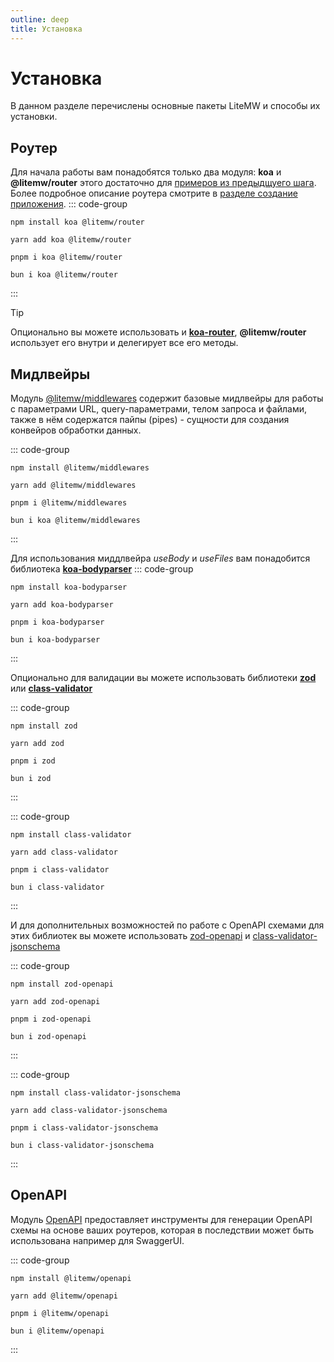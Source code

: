 ```yaml
---
outline: deep
title: Установка
---
```


# Установка
В данном разделе перечислены основные пакеты
<span class="text-brand-1">LiteMW</span>
и способы их установки.

## Роутер
Для начала работы вам понадобятся только два модуля: **koa** и 
**@litemw/router**
этого достаточно для [примеров из предыдщуего шага](why-litemw#simple-app). 
Более подробное описание роутера смотрите в [разделе создание приложения](first-app).
::: code-group
```shell [npm]
npm install koa @litemw/router
```
```shell [yarn]
yarn add koa @litemw/router 
```
```shell [pnpm]
pnpm i koa @litemw/router
```
```shell [bun]
bun i koa @litemw/router  
```
:::

> [!TIP]
> Опционально вы можете использовать и [**koa-router**](https://www.npmjs.com/package/koa-router), 
> **@litemw/router** использует его внутри и делегирует все его методы.

## Мидлвейры
Модуль 
[@litemw/middlewares](middlewares-use)
содержит базовые мидлвейры для работы с параметрами URL, query-параметрами, телом запроса и файлами,
также в нём содержатся пайпы (pipes) - сущности для создания конвейров обработки данных. 

::: code-group
```shell [npm]
npm install @litemw/middlewares
```
```shell [yarn]
yarn add @litemw/middlewares
```
```shell [pnpm]
pnpm i @litemw/middlewares
```
```shell [bun]
bun i koa @litemw/middlewares
```
:::

Для использования миддлвейра *useBody* и *useFiles* вам понадобится библиотека 
[**koa-bodyparser**](https://www.npmjs.com/package/koa-bodyparser)
::: code-group
```shell [npm]
npm install koa-bodyparser
```
```shell [yarn]
yarn add koa-bodyparser
```
```shell [pnpm]
pnpm i koa-bodyparser
```
```shell [bun]
bun i koa-bodyparser
```
:::

Опционально для валидации вы можете использовать библиотеки 
[**zod**](https://zod.dev/?id=ecosystem)
или
[**class-validator**](https://github.com/typestack/class-validator)

::: code-group
```shell [npm]
npm install zod
```
```shell [yarn]
yarn add zod
```
```shell [pnpm]
pnpm i zod
```
```shell [bun]
bun i zod
```
:::

::: code-group
```shell [npm]
npm install class-validator
```
```shell [yarn]
yarn add class-validator
```
```shell [pnpm]
pnpm i class-validator
```
```shell [bun]
bun i class-validator
```
:::

И для дополнительных возможностей по работе с OpenAPI схемами для этих библиотек
вы можете использовать
[zod-openapi](https://www.npmjs.com/package/zod-openapi)
и
[class-validator-jsonschema](https://www.npmjs.com/package/class-validator-jsonschema)

::: code-group
```shell [npm]
npm install zod-openapi
```
```shell [yarn]
yarn add zod-openapi
```
```shell [pnpm]
pnpm i zod-openapi
```
```shell [bun]
bun i zod-openapi
```
:::

::: code-group
```shell [npm]
npm install class-validator-jsonschema
```
```shell [yarn]
yarn add class-validator-jsonschema
```
```shell [pnpm]
pnpm i class-validator-jsonschema
```
```shell [bun]
bun i class-validator-jsonschema
```
:::

## OpenAPI

Модуль 
[OpenAPI](openapi-use) предоставляет инструменты для генерации OpenAPI схемы 
на основе ваших роутеров, которая в последствии может быть использована
например для SwaggerUI.

::: code-group
```shell [npm]
npm install @litemw/openapi
```
```shell [yarn]
yarn add @litemw/openapi
```
```shell [pnpm]
pnpm i @litemw/openapi
```
```shell [bun]
bun i @litemw/openapi
```
:::
